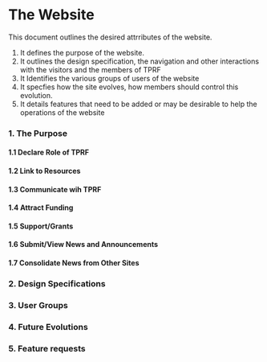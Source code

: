 #  The Website

This document outlines the desired attrributes of the website.

1. It defines the purpose of the website.
2. It outlines the design specification, the navigation and other interactions with the visitors and the members of TPRF
3. It Identifies the various groups of users of the website
4. It specfies how the site evolves, how members should control this evolution.
5. It details features that need to be added or may be desirable to help the operations of the website

### 1. The Purpose

#### 1.1 Declare Role of TPRF

#### 1.2 Link to Resources

#### 1.3 Communicate wih TPRF

#### 1.4 Attract Funding

#### 1.5 Support/Grants

#### 1.6 Submit/View News and Announcements

#### 1.7 Consolidate News from Other Sites


### 2. Design Specifications


### 3. User Groups


### 4. Future Evolutions


### 5. Feature requests

